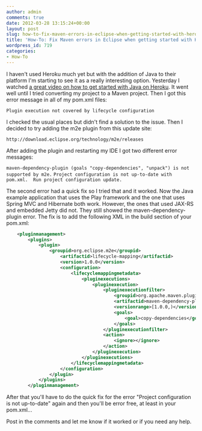 ```yaml
---
author: admin
comments: true
date: 2012-03-28 13:15:24+00:00
layout: post
slug: how-to-fix-maven-errors-in-eclipse-when-getting-started-with-heroku
title: 'How-To: Fix Maven errors in Eclipse when getting started with Heroku'
wordpress_id: 719
categories:
- How-To
---
```


I haven't used Heroku much yet but with the addition of Java to their platform I'm starting to see it as a really interesting option.  Yesterday I watched [a great video on how to get started with Java on Heroku](http://www.youtube.com/watch?feature=player_embedded&v=mkmWwA0EoGg#!).  It went well until I tried converting my project to a Maven project.  Then I got this error message in all of my pom.xml files:

`Plugin execution not covered by lifecycle configuration`

I checked the usual places but didn't find a solution to the issue.  Then I decided to try adding the m2e plugin from this update site:

`http://download.eclipse.org/technology/m2e/releases`

After adding the plugin and restarting my IDE I got two different error messages:

`maven-dependency-plugin (goals "copy-dependencies", "unpack") is not supported by m2e.`
`Project configuration is not up-to-date with pom.xml.  Run project configuration update.`

The second error had a quick fix so I tried that and it worked.  Now the Java example application that uses the Play framework and the one that uses Spring MVC and Hibernate both work.  However, the ones that used JAX-RS and embedded Jetty did not.  They still showed the maven-dependency-plugin error.  The fix is to add the following XML in the build section of your pom.xml:

``` xml
    <pluginmanagement>
    	<plugins>
    		<plugin>
    			<groupid>org.eclipse.m2e</groupid>
    				<artifactid>lifecycle-mapping</artifactid>
    				<version>1.0.0</version>
    				<configuration>
    					<lifecyclemappingmetadata>
    						<pluginexecutions>
    							<pluginexecution>
    								<pluginexecutionfilter>
    									<groupid>org.apache.maven.plugins</groupid>
    									<artifactid>maven-dependency-plugin</artifactid>
    									<versionrange>[1.0.0,)</versionrange>
    									<goals>
    										<goal>copy-dependencies</goal>
    									</goals>
    								</pluginexecutionfilter>
    								<action>
    									<ignore></ignore>
    								</action>
    							</pluginexecution>
    						</pluginexecutions>
    					</lifecyclemappingmetadata>
    				</configuration>
    			</plugin>
    		</plugins>
    	</pluginmanagement>
```

After that you'll have to do the quick fix for the error "Project configuration is not up-to-date" again and then you'll be error free, at least in your pom.xml...

Post in the comments and let me know if it worked or if you need any help.